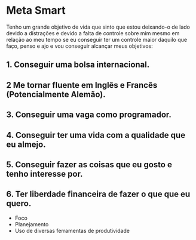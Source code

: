 # Meta Smart

Tenho um grande objetivo de vida que sinto que estou deixando-o de lado devido a distrações e devido a falta de controle sobre mim mesmo em relação ao meu tempo se eu conseguir ter um controle maior daquilo que faço, penso e ajo e vou conseguir alcançar meus objetivos:

## 1. Conseguir uma bolsa internacional.
## 2 Me tornar fluente em Inglês e Francês (Potencialmente Alemão).
## 3. Conseguir uma vaga como programador.
## 4. Conseguir ter uma vida com a qualidade que eu almejo.
## 5. Conseguir fazer as coisas que eu gosto e tenho interesse por.
## 6. Ter liberdade financeira de fazer o que que eu quero.

- Foco
- Planejamento
- Uso de diversas ferramentas de produtividade